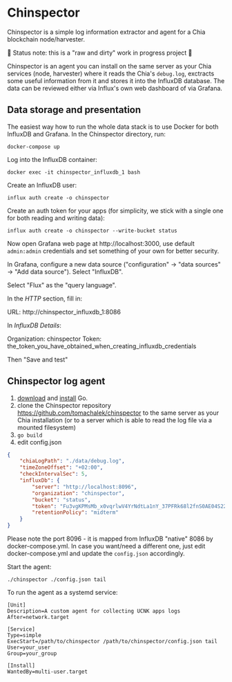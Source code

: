 # Chinspector 

Chinspector is a simple log information extractor and agent for a Chia blockchain node/harvester.


🚧 Status note: this is a "raw and dirty" work in progress project 🚧


Chinspector is an agent you can install on the same server as your Chia services (node, harvester)
where it reads the Chia's `debug.log`, exctracts some useful information from it and stores it into
the InfluxDB database. The data can be reviewed either via Influx's own web dashboard of via
Grafana.

## Data storage and presentation

The easiest way how to run the whole data stack is to use Docker for both InfluxDB and Grafana. In the
Chinspector directory, run:

```
docker-compose up
```

Log into the InfluxDB container:

```
docker exec -it chinspector_influxdb_1 bash
```

Create an InfluxDB user:

```
influx auth create -o chinspector
```

Create an auth token for your apps (for simplicity, we stick with a single one for both reading
and writing data):

```
influx auth create -o chinspector --write-bucket status
```

Now open Grafana web page at http://localhost:3000, use default `admin:admin` credentials and
set something of your own for better security.

In Grafana, configure a new data source ("configuration" -> "data sources" -> "Add data source").
Select "InfluxDB".

Select "Flux" as the "query language".

In the *HTTP* section, fill in:

URL: http://chinspector_influxdb_1:8086

In *InfluxDB Details*:

Organization: chinspector
Token: the_token_you_have_obtained_when_creating_influxdb_credentials

Then "Save and test"

## Chinspector log agent

1. [download](https://golang.org/dl/) and [install](https://golang.org/doc/install) Go.
1. clone the Chinspector repository https://github.com/tomachalek/chinspector to the same
    server as your Chia installation (or to a server which is able to read the log file via a
    mounted filesystem)
1. `go build`
1. edit config.json

```json
{
    "chiaLogPath": "./data/debug.log",
    "timeZoneOffset": "+02:00",
    "checkIntervalSec": 5,
    "influxDb": {
        "server": "http://localhost:8096",
        "organization": "chinspector",
        "bucket": "status",
        "token": "Fu3vgKPMsMb_x0vqrlwV4YrNdtLa1nY_37PFRk68l2fnS0AE04S22fZNS6iK4cDcL7xaWQsNDd1B12_8C-rYA4w==",
        "retentionPolicy": "midterm"
    }
}
```
Please note the port 8096 - it is mapped from InfluxDB "native" 8086 by docker-compose.yml. In case
you want/need a different one, just edit docker-compose.yml and update the `config.json` accordingly.

Start the agent:

```
./chinspector ./config.json tail
```

To run the agent as a systemd service:

```
[Unit]
Description=A custom agent for collecting UCNK apps logs
After=network.target

[Service]
Type=simple
ExecStart=/path/to/chinspector /path/to/chinspector/config.json tail
User=your_user
Group=your_group

[Install]
WantedBy=multi-user.target
```
